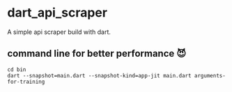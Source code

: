 # dart_api_scraper

A simple api scraper build with dart.

## command line for better performance 😈
```
cd bin
dart --snapshot=main.dart --snapshot-kind=app-jit main.dart arguments-for-training
```
